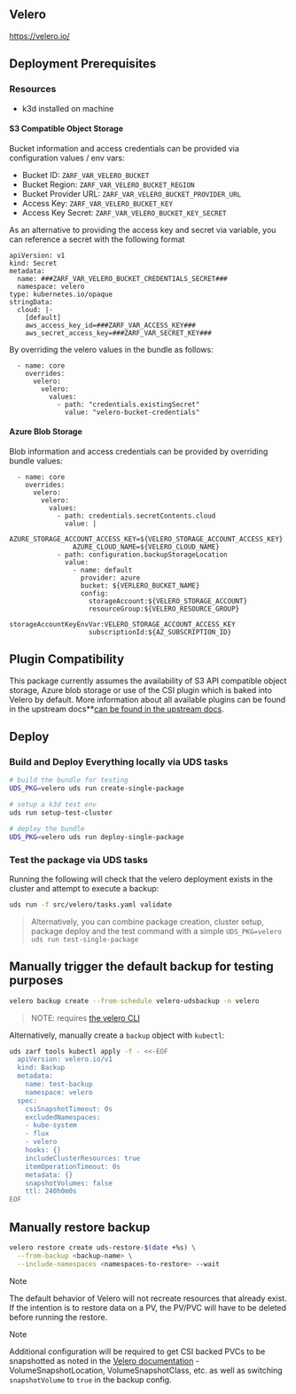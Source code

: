 ## Velero

https://velero.io/

## Deployment Prerequisites

### Resources

- k3d installed on machine

#### S3 Compatible Object Storage

Bucket information and access credentials can be provided via configuration values / env vars:

- Bucket ID: `ZARF_VAR_VELERO_BUCKET`
- Bucket Region: `ZARF_VAR_VELERO_BUCKET_REGION`
- Bucket Provider URL: `ZARF_VAR_VELERO_BUCKET_PROVIDER_URL`
- Access Key: `ZARF_VAR_VELERO_BUCKET_KEY`
- Access Key Secret: `ZARF_VAR_VELERO_BUCKET_KEY_SECRET`

As an alternative to providing the access key and secret via variable, you can reference a secret with the following format
```
apiVersion: v1
kind: Secret
metadata:
  name: ###ZARF_VAR_VELERO_BUCKET_CREDENTIALS_SECRET###
  namespace: velero
type: kubernetes.io/opaque
stringData:
  cloud: |-
    [default]
    aws_access_key_id=###ZARF_VAR_ACCESS_KEY###
    aws_secret_access_key=###ZARF_VAR_SECRET_KEY###
```

By overriding the velero values in the bundle as follows:
```
  - name: core
    overrides:
      velero:
        velero:
          values:
            - path: "credentials.existingSecret"
              value: "velero-bucket-credentials"
```

#### Azure Blob Storage

Blob information and access credentials can be provided by overriding bundle values:
```
  - name: core
    overrides:
      velero:
        velero:
          values:
            - path: credentials.secretContents.cloud
              value: |       
                AZURE_STORAGE_ACCOUNT_ACCESS_KEY=${VELERO_STORAGE_ACCOUNT_ACCESS_KEY}
                AZURE_CLOUD_NAME=${VELERO_CLOUD_NAME}
            - path: configuration.backupStorageLocation
              value:
                - name: default
                  provider: azure
                  bucket: ${VERLERO_BUCKET_NAME}
                  config: 
                    storageAccount:${VELERO_STORAGE_ACCOUNT}
                    resourceGroup:${VELERO_RESOURCE_GROUP}
                    storageAccountKeyEnvVar:VELERO_STORAGE_ACCOUNT_ACCESS_KEY
                    subscriptionId:${AZ_SUBSCRIPTION_ID}
```

## Plugin Compatibility

This package currently assumes the availability of S3 API compatible object storage, Azure blob storage or use of the CSI plugin which is baked into Velero by default. More information about all available plugins can be found in the upstream docs**[can be found in the upstream docs](https://velero.io/plugins/). 

## Deploy

### Build and Deploy Everything locally via UDS tasks

```bash
# build the bundle for testing
UDS_PKG=velero uds run create-single-package

# setup a k3d test env
uds run setup-test-cluster

# deploy the bundle
UDS_PKG=velero uds run deploy-single-package
```

### Test the package via UDS tasks
Running the following will check that the velero deployment exists in the cluster and attempt to execute a backup:

```bash
uds run -f src/velero/tasks.yaml validate
```

> Alternatively, you can combine package creation, cluster setup, package deploy and the test command with a simple `UDS_PKG=velero uds run test-single-package`

## Manually trigger the default backup for testing purposes

```bash
velero backup create --from-schedule velero-udsbackup -n velero
```

> NOTE: requires [the velero CLI](https://velero.io/docs/v1.3.0/velero-install/)

Alternatively, manually create a `backup` object with `kubectl`:

```bash
uds zarf tools kubectl apply -f - <<-EOF
  apiVersion: velero.io/v1
  kind: Backup
  metadata:
    name: test-backup
    namespace: velero
  spec:
    csiSnapshotTimeout: 0s
    excludedNamespaces:
    - kube-system
    - flux
    - velero
    hooks: {}
    includeClusterResources: true
    itemOperationTimeout: 0s
    metadata: {}
    snapshotVolumes: false
    ttl: 240h0m0s
EOF
```

## Manually restore backup

```bash
velero restore create uds-restore-$(date +%s) \
  --from-backup <backup-name> \
  --include-namespaces <namespaces-to-restore> --wait
```

> [!NOTE]
> The default behavior of Velero will not recreate resources that already exist.
> If the intention is to restore data on a PV, the PV/PVC will have to be deleted
> before running the restore.

> [!NOTE]
> Additional configuration will be required to get CSI backed PVCs to be snapshotted
> as noted in the [Velero documentation](https://velero.io/docs/main/csi/#prerequisites) - VolumeSnapshotLocation, VolumeSnapshotClass, etc.
> as well as switching `snapshotVolume` to `true` in the backup config.
